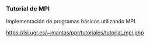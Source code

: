 
### Tutorial de MPI

Implementación de programas básicos utilizando MPI.

https://lsi.ugr.es/~jmantas/ppr/tutoriales/tutorial_mpi.php
